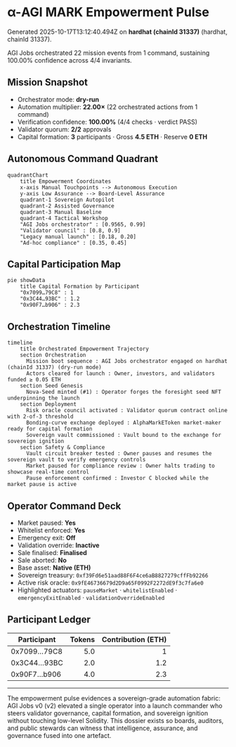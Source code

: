 # α-AGI MARK Empowerment Pulse

Generated 2025-10-17T13:12:40.494Z on **hardhat (chainId 31337)** (hardhat, chainId 31337).

AGI Jobs orchestrated 22 mission events from 1 command, sustaining 100.00% confidence across 4/4 invariants.

## Mission Snapshot

- Orchestrator mode: **dry-run**
- Automation multiplier: **22.00×** (22 orchestrated actions from 1 command)
- Verification confidence: **100.00%** (4/4 checks · verdict PASS)
- Validator quorum: **2/2** approvals
- Capital formation: **3** participants · Gross **4.5 ETH** · Reserve **0 ETH**

## Autonomous Command Quadrant

```mermaid
quadrantChart
    title Empowerment Coordinates
    x-axis Manual Touchpoints --> Autonomous Execution
    y-axis Low Assurance --> Board-Level Assurance
    quadrant-1 Sovereign Autopilot
    quadrant-2 Assisted Governance
    quadrant-3 Manual Baseline
    quadrant-4 Tactical Workshop
    "AGI Jobs orchestrator" : [0.9565, 0.99]
    "Validator council" : [0.8, 0.9]
    "Legacy manual launch" : [0.18, 0.20]
    "Ad-hoc compliance" : [0.35, 0.45]
```

## Capital Participation Map

```mermaid
pie showData
    title Capital Formation by Participant
    "0x7099…79C8" : 1
    "0x3C44…93BC" : 1.2
    "0x90F7…b906" : 2.3
```

## Orchestration Timeline

```mermaid
timeline
    title Orchestrated Empowerment Trajectory
    section Orchestration
      Mission boot sequence : AGI Jobs orchestrator engaged on hardhat (chainId 31337) (dry-run mode)
      Actors cleared for launch : Owner, investors, and validators funded ≥ 0.05 ETH
    section Seed Genesis
      Nova-Seed minted (#1) : Operator forges the foresight seed NFT underpinning the launch
    section Deployment
      Risk oracle council activated : Validator quorum contract online with 2-of-3 threshold
      Bonding-curve exchange deployed : AlphaMarkEToken market-maker ready for capital formation
      Sovereign vault commissioned : Vault bound to the exchange for sovereign ignition
    section Safety & Compliance
      Vault circuit breaker tested : Owner pauses and resumes the sovereign vault to verify emergency controls
      Market paused for compliance review : Owner halts trading to showcase real-time control
      Pause enforcement confirmed : Investor C blocked while the market pause is active
```

## Operator Command Deck

- Market paused: **Yes**
- Whitelist enforced: **Yes**
- Emergency exit: **Off**
- Validation override: **Inactive**
- Sale finalised: **Finalised**
- Sale aborted: **No**
- Base asset: **Native (ETH)**
- Sovereign treasury: `0xf39Fd6e51aad88F6F4ce6aB8827279cffFb92266`
- Active risk oracle: `0x9fE46736679d2D9a65F0992F2272dE9f3c7fa6e0`
- Highlighted actuators: `pauseMarket` · `whitelistEnabled` · `emergencyExitEnabled` · `validationOverrideEnabled`

## Participant Ledger

| Participant | Tokens | Contribution (ETH) |
| --- | ---: | ---: |
| 0x7099…79C8 | 5.0 | 1 |
| 0x3C44…93BC | 2.0 | 1.2 |
| 0x90F7…b906 | 4.0 | 2.3 |

---

The empowerment pulse evidences a sovereign-grade automation fabric: AGI Jobs v0 (v2) elevated a single operator into a
launch commander who steers validator governance, capital formation, and sovereign ignition without touching low-level
Solidity. This dossier exists so boards, auditors, and public stewards can witness that intelligence, assurance, and
governance fused into one artefact.